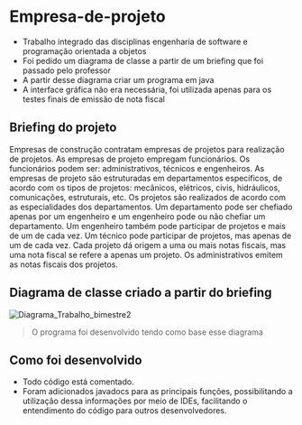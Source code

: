 # Empresa-de-projeto

- Trabalho integrado das disciplinas engenharia de software e programação orientada a objetos
- Foi pedido um diagrama de classe a partir de um briefing que foi passado pelo professor
- A partir desse diagrama criar um programa em java
- A interface gráfica não era necessária, foi utilizada apenas para os testes finais de emissão de nota fiscal 
 
## Briefing do projeto 
Empresas de construção contratam empresas de projetos para realização de projetos. As empresas de projeto
empregam funcionários. Os funcionários podem ser: administrativos, técnicos e engenheiros. As empresas de projeto
são estruturadas em departamentos específicos, de acordo com os tipos de projetos: mecânicos, elétricos, civis,
hidráulicos, comunicações, estruturais, etc. Os projetos são realizados de acordo com as especialidades dos
departamentos. Um departamento pode ser chefiado apenas por um engenheiro e um engenheiro pode ou não
chefiar um departamento. Um engenheiro também pode participar de projetos e mais de um de cada vez. Um técnico
pode participar de projetos, mas apenas de um de cada vez. Cada projeto dá origem a uma ou mais notas fiscais,
mas uma nota fiscal se refere a apenas um projeto. Os administrativos emitem as notas fiscais dos projetos.

## Diagrama de classe criado a partir do briefing 
![Diagrama_Trabalho_bimestre2](https://github.com/FredPitol/Empresa-de-projetos/assets/61964787/79a4ed01-4b76-4fae-acf6-d2566fe256bc)
> O programa foi desenvolvido tendo como base esse diagrama

## Como foi desenvolvido
- Todo código está comentado.
- Foram adicionados javadocs para as principais funções, possibilitando a utilização dessa informações por meio de IDEs, facilitando o entendimento do código para outros desenvolvedores.
 
